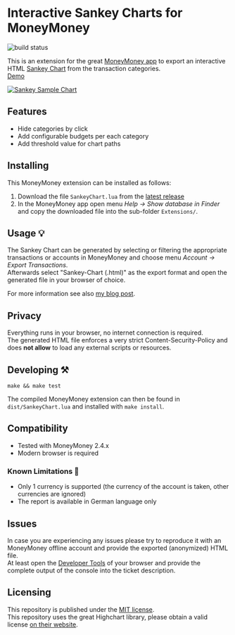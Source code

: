 # Interactive Sankey Charts for MoneyMoney

![build status](https://github.com/ma4nn/moneymoney-sankey/actions/workflows/build-lua-script.yml/badge.svg)

This is an extension for the great [MoneyMoney app](https://moneymoney-app.com/) to export an interactive HTML [Sankey Chart](https://de.wikipedia.org/wiki/Sankey-Diagramm) from the transaction categories.  
[Demo](https://ma4nn.github.io/moneymoney-sankey/)

[![Sankey Sample Chart](https://ma4nn.github.io/moneymoney-sankey/sample.png)](https://ma4nn.github.io/moneymoney-sankey/)

## Features

- Hide categories by click
- Add configurable budgets per each category
- Add threshold value for chart paths

## Installing

This MoneyMoney extension can be installed as follows:
1. Download the file `SankeyChart.lua` from the [latest release](https://github.com/ma4nn/moneymoney-sankey/releases/latest/download/SankeyChart.lua)
2. In the MoneyMoney app open menu _Help → Show database in Finder_ and copy the downloaded file into the sub-folder `Extensions/`.

## Usage 💡

The Sankey Chart can be generated by selecting or filtering the appropriate transactions or accounts in MoneyMoney and choose menu _Account → Export Transactions_.  
Afterwards select "Sankey-Chart (.html)" as the export format and open the generated file in your browser of choice.

For more information see also [my blog post](https://dev-investor.de/finanz-apps/money-money/kategorien-budgets-nutzen/).

## Privacy

Everything runs in your browser, no internet connection is required.  
The generated HTML file enforces a very strict Content-Security-Policy and does **not allow** to load any external scripts or resources.

## Developing ⚒️

```
make && make test
```

The compiled MoneyMoney extension can then be found in `dist/SankeyChart.lua` and installed with `make install`.

## Compatibility

- Tested with MoneyMoney 2.4.x
- Modern browser is required

### Known Limitations 🚧
- Only 1 currency is supported (the currency of the account is taken, other currencies are ignored)
- The report is available in German language only

## Issues
In case you are experiencing any issues please try to reproduce it with an MoneyMoney offline account and provide the exported (anonymized) HTML file.  
At least open the [Developer Tools](https://developer.chrome.com/docs/devtools/open?hl=de) of your browser and provide the complete output of the console into the ticket description.

## Licensing

This repository is published under the [MIT license](./LICENSE).  
This repository uses the great Highchart library, please obtain a valid license [on their website](https://shop.highcharts.com/).